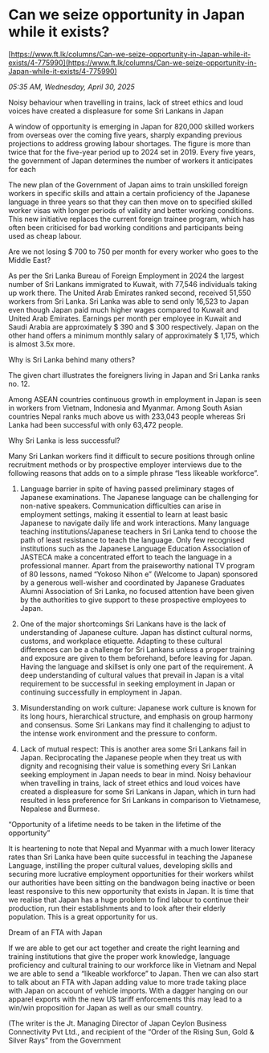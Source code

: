 # Can we seize opportunity in Japan while it exists?

[https://www.ft.lk/columns/Can-we-seize-opportunity-in-Japan-while-it-exists/4-775990](https://www.ft.lk/columns/Can-we-seize-opportunity-in-Japan-while-it-exists/4-775990)

*05:35 AM, Wednesday, April 30, 2025*

Noisy behaviour when travelling in trains, lack of street ethics and loud voices have created a displeasure for some Sri Lankans in Japan

A window of opportunity is emerging in Japan for 820,000 skilled workers from overseas over the coming five years, sharply expanding previous projections to address growing labour shortages. The figure is more than twice that for the five-year period up to 2024 set in 2019. Every five years, the government of Japan determines the number of workers it anticipates for each

The new plan of the Government of Japan aims to train unskilled foreign workers in specific skills and attain a certain proficiency of the Japanese language in three years so that they can then move on to specified skilled worker visas with longer periods of validity and better working conditions. This new initiative replaces the current foreign trainee program, which has often been criticised for bad working conditions and participants being used as cheap labour.

Are we not losing $ 700 to 750 per month for every worker who goes to the Middle East?

As per the Sri Lanka Bureau of Foreign Employment in 2024 the largest number of Sri Lankans immigrated to Kuwait, with 77,546 individuals taking up work there. The United Arab Emirates ranked second, received 51,550 workers from Sri Lanka. Sri Lanka was able to send only 16,523 to Japan even though Japan paid much higher wages compared to Kuwait and United Arab Emirates. Earnings per month per employee in Kuwait and Saudi Arabia are approximately $ 390 and $ 300 respectively. Japan on the other hand offers a minimum monthly salary of approximately $ 1,175, which is almost 3.5x more.

Why is Sri Lanka behind many others?

The given chart illustrates the foreigners living in Japan and Sri Lanka ranks no. 12.

Among ASEAN countries continuous growth in employment in Japan is seen in workers from Vietnam, Indonesia and Myanmar. Among South Asian countries Nepal ranks much above us with 233,043 people whereas Sri Lanka had been successful with only 63,472 people.

Why Sri Lanka is less successful?

Many Sri Lankan workers find it difficult to secure positions through online recruitment methods or by prospective employer interviews due to the following reasons that adds on to a simple phrase “less likeable workforce”.

1. Language barrier in spite of having passed preliminary stages of Japanese examinations. The Japanese language can be challenging for non-native speakers. Communication difficulties can arise in employment settings, making it essential to learn at least basic Japanese to navigate daily life and work interactions. Many language teaching institutions/Japanese teachers in Sri Lanka tend to choose the path of least resistance to teach the language. Only few recognised institutions such as the Japanese Language Education Association of JASTECA make a concentrated effort to teach the language in a professional manner. Apart from the praiseworthy national TV program of 80 lessons, named “Yokoso Nihon e” (Welcome to Japan) sponsored by a generous well-wisher and coordinated by Japanese Graduates Alumni Association of Sri Lanka, no focused attention have been given by the authorities to give support to these prospective employees to Japan.

2. One of the major shortcomings Sri Lankans have is the lack of understanding of Japanese culture. Japan has distinct cultural norms, customs, and workplace etiquette. Adapting to these cultural differences can be a challenge for Sri Lankans unless a proper training and exposure are given to them beforehand, before leaving for Japan. Having the language and skillset is only one part of the requirement. A deep understanding of cultural values that prevail in Japan is a vital requirement to be successful in seeking employment in Japan or continuing successfully in employment in Japan.

3. Misunderstanding on work culture: Japanese work culture is known for its long hours, hierarchical structure, and emphasis on group harmony and consensus. Some Sri Lankans may find it challenging to adjust to the intense work environment and the pressure to conform.

4. Lack of mutual respect: This is another area some Sri Lankans fail in Japan. Reciprocating the Japanese people when they treat us with dignity and recognising their value is something every Sri Lankan seeking employment in Japan needs to bear in mind. Noisy behaviour when travelling in trains, lack of street ethics and loud voices have created a displeasure for some Sri Lankans in Japan, which in turn had resulted in less preference for Sri Lankans in comparison to Vietnamese, Nepalese and Burmese.

“Opportunity of a lifetime needs to be taken in the lifetime of the opportunity”

It is heartening to note that Nepal and Myanmar with a much lower literacy rates than Sri Lanka have been quite successful in teaching the Japanese Language, instilling the proper cultural values, developing skills and securing more lucrative employment opportunities for their workers whilst our authorities have been sitting on the bandwagon being inactive or been least responsive to this new opportunity that exists in Japan. It is time that we realise that Japan has a huge problem to find labour to continue their production, run their establishments and to look after their elderly population. This is a great opportunity for us.

Dream of an FTA with Japan

If we are able to get our act together and create the right learning and training institutions that give the proper work knowledge, language proficiency and cultural training to our workforce like in Vietnam and Nepal we are able to send a “likeable workforce” to Japan. Then we can also start to talk about an FTA with Japan adding value to more trade taking place with Japan on account of vehicle imports. With a dagger hanging on our apparel exports with the new US tariff enforcements this may lead to a win/win proposition for Japan as well as our small country.

(The writer is the Jt. Managing Director of Japan Ceylon Business Connectivity Pvt Ltd., and recipient of the “Order of the Rising Sun, Gold & Silver Rays” from the Government

